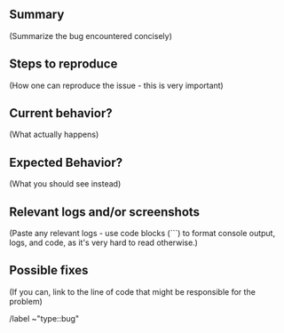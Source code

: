 ## Summary

(Summarize the bug encountered concisely)

## Steps to reproduce

(How one can reproduce the issue - this is very important)

## Current behavior?

(What actually happens)

## Expected Behavior?

(What you should see instead)

## Relevant logs and/or screenshots

(Paste any relevant logs - use code blocks (```) to format console output, logs, and code, as
it's very hard to read otherwise.)

## Possible fixes

(If you can, link to the line of code that might be responsible for the problem)

/label ~"type::bug"
